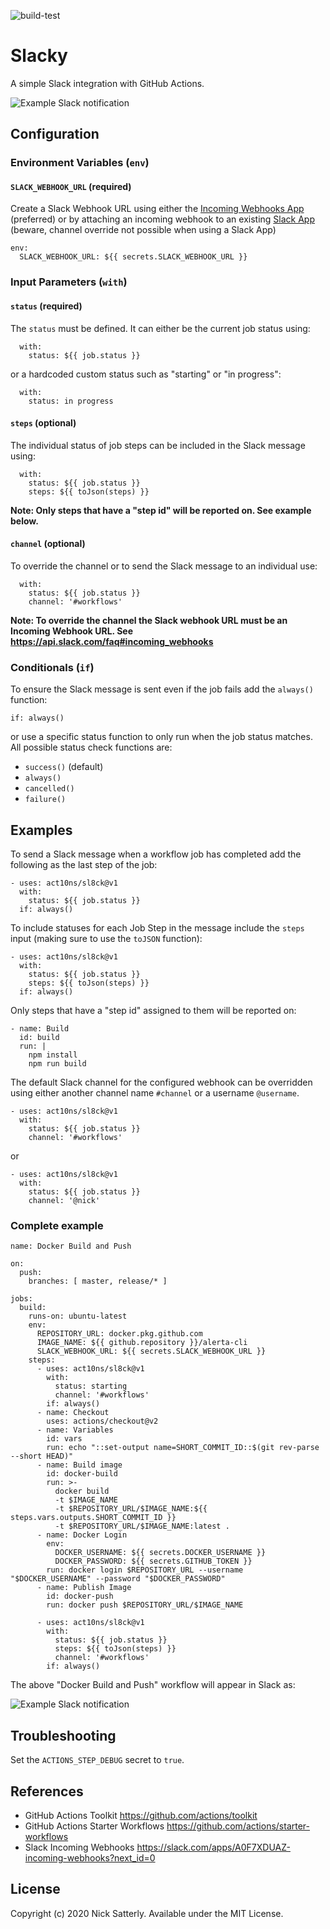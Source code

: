 ![build-test](https://github.com/act10ns/sl8ck/workflows/build-test/badge.svg)

# Slacky

A simple Slack integration with GitHub Actions.

![Example Slack notification](./docs/images/example1.png)

## Configuration

### Environment Variables (`env`)

#### `SLACK_WEBHOOK_URL` (required)

Create a Slack Webhook URL using either the [Incoming Webhooks App](https://slack.com/apps/A0F7XDUAZ-incoming-webhooks?next_id=0)  (preferred) or by attaching an incoming webhook
to an existing [Slack App](https://api.slack.com/apps) (beware, channel override not possible when using a Slack App)

    env:
      SLACK_WEBHOOK_URL: ${{ secrets.SLACK_WEBHOOK_URL }}

### Input Parameters (`with`)

#### `status` (required)

The `status` must be defined. It can either be the current job status
using:

      with: 
        status: ${{ job.status }}

or a hardcoded custom status such as "starting" or "in progress":

      with: 
        status: in progress

#### `steps` (optional)

The individual status of job steps can be included in the Slack
message using:

      with: 
        status: ${{ job.status }}
        steps: ${{ toJson(steps) }}

**Note: Only steps that have a "step id" will be reported on. See example below.**

#### `channel` (optional)

To override the channel or to send the Slack message to an individual
use:

      with: 
        status: ${{ job.status }}
        channel: '#workflows'

**Note: To override the channel the Slack webhook URL must be an
Incoming Webhook URL. See https://api.slack.com/faq#incoming_webhooks**

### Conditionals (`if`)

To ensure the Slack message is sent even if the job fails add the
`always()` function:

    if: always()

or use a specific status function to only run when the job status
matches. All possible status check functions are:

* `success()` (default)
* `always()`
* `cancelled()`
* `failure()`

## Examples

To send a Slack message when a workflow job has completed add the
following as the last step of the job:

    - uses: act10ns/sl8ck@v1
      with: 
        status: ${{ job.status }}
      if: always()

To include statuses for each Job Step in the message include the
`steps` input (making sure to use the `toJSON` function):

    - uses: act10ns/sl8ck@v1
      with: 
        status: ${{ job.status }}
        steps: ${{ toJson(steps) }}
      if: always()

Only steps that have a "step id" assigned to them will be reported on:

    - name: Build
      id: build
      run: |
        npm install
        npm run build

The default Slack channel for the configured webhook can be overridden
using either another channel name `#channel` or a username `@username`.

    - uses: act10ns/sl8ck@v1
      with: 
        status: ${{ job.status }}
        channel: '#workflows'

or

    - uses: act10ns/sl8ck@v1
      with: 
        status: ${{ job.status }}
        channel: '@nick'

### Complete example

    name: Docker Build and Push

    on:
      push:
        branches: [ master, release/* ]

    jobs:
      build:
        runs-on: ubuntu-latest
        env:
          REPOSITORY_URL: docker.pkg.github.com
          IMAGE_NAME: ${{ github.repository }}/alerta-cli
          SLACK_WEBHOOK_URL: ${{ secrets.SLACK_WEBHOOK_URL }}
        steps:
          - uses: act10ns/sl8ck@v1
            with:
              status: starting
              channel: '#workflows'
            if: always()
          - name: Checkout
            uses: actions/checkout@v2
          - name: Variables
            id: vars
            run: echo "::set-output name=SHORT_COMMIT_ID::$(git rev-parse --short HEAD)"
          - name: Build image
            id: docker-build
            run: >-
              docker build
              -t $IMAGE_NAME
              -t $REPOSITORY_URL/$IMAGE_NAME:${{ steps.vars.outputs.SHORT_COMMIT_ID }}
              -t $REPOSITORY_URL/$IMAGE_NAME:latest .
          - name: Docker Login
            env:
              DOCKER_USERNAME: ${{ secrets.DOCKER_USERNAME }}
              DOCKER_PASSWORD: ${{ secrets.GITHUB_TOKEN }}
            run: docker login $REPOSITORY_URL --username "$DOCKER_USERNAME" --password "$DOCKER_PASSWORD"
          - name: Publish Image
            id: docker-push
            run: docker push $REPOSITORY_URL/$IMAGE_NAME

          - uses: act10ns/sl8ck@v1
            with:
              status: ${{ job.status }}
              steps: ${{ toJson(steps) }}
              channel: '#workflows'
            if: always()

The above "Docker Build and Push" workflow will appear in Slack as:

![Example Slack notification](./docs/images/example2.png)

## Troubleshooting

Set the `ACTIONS_STEP_DEBUG` secret to `true`.

## References

* GitHub Actions Toolkit https://github.com/actions/toolkit
* GitHub Actions Starter Workflows https://github.com/actions/starter-workflows
* Slack Incoming Webhooks https://slack.com/apps/A0F7XDUAZ-incoming-webhooks?next_id=0


## License

Copyright (c) 2020 Nick Satterly. Available under the MIT License.
